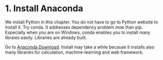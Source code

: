 # 1. Install Anaconda
We install Python in this chapter. You do not have to go to Python website to install it. Try conda. It addresses dependency problem moe than pip. Especially when you are on Windows, conda enables you to install many libraies easily. Libraries are already built.

Go to [Anaconda Download](https://www.continuum.io/downloads). Install may take a while because it installs also many libraries for calculation, machine-learning and web framework.

